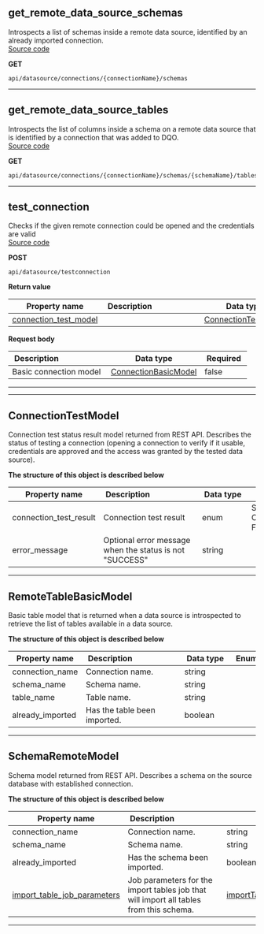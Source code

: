 
## get_remote_data_source_schemas  
Introspects a list of schemas inside a remote data source, identified by an already imported connection.  
[Source code](https://github.com/dqops/dqo/blob/develop/distribution/python/dqops/client/api/data_sources/get_remote_data_source_schemas.py)
  

**GET**
```
api/datasource/connections/{connectionName}/schemas  
```





___  

## get_remote_data_source_tables  
Introspects the list of columns inside a schema on a remote data source that is identified by a connection that was added to DQO.  
[Source code](https://github.com/dqops/dqo/blob/develop/distribution/python/dqops/client/api/data_sources/get_remote_data_source_tables.py)
  

**GET**
```
api/datasource/connections/{connectionName}/schemas/{schemaName}/tables  
```





___  

## test_connection  
Checks if the given remote connection could be opened and the credentials are valid  
[Source code](https://github.com/dqops/dqo/blob/develop/distribution/python/dqops/client/api/data_sources/test_connection.py)
  

**POST**
```
api/datasource/testconnection  
```

**Return value**  
  
|&nbsp;Property&nbsp;name&nbsp;|&nbsp;Description&nbsp;&nbsp;&nbsp;&nbsp;&nbsp;&nbsp;&nbsp;&nbsp;&nbsp;&nbsp;&nbsp;&nbsp;&nbsp;&nbsp;&nbsp;&nbsp;&nbsp;&nbsp;&nbsp;&nbsp;&nbsp;|&nbsp;Data&nbsp;type&nbsp;|
|---------------|---------------------------------|-----------|
|[connection_test_model](\docs\client\operations\data_sources\#connectiontestmodel)||[ConnectionTestModel](\docs\client\operations\data_sources\#connectiontestmodel)|






**Request body**  
  
|&nbsp;Description&nbsp;&nbsp;&nbsp;&nbsp;&nbsp;&nbsp;&nbsp;&nbsp;&nbsp;&nbsp;&nbsp;&nbsp;&nbsp;&nbsp;&nbsp;&nbsp;&nbsp;&nbsp;&nbsp;&nbsp;&nbsp;|&nbsp;Data&nbsp;type&nbsp;|&nbsp;Required&nbsp;|
|---------------------------------|-----------|----------|
|Basic connection model|[ConnectionBasicModel](\docs\client\models\#connectionbasicmodel)|false|


___  

___  

## ConnectionTestModel  
Connection test status result model returned from REST API. Describes the status of testing a connection
 (opening a connection to verify if it usable, credentials are approved and the access was granted by the tested data source).  
  

**The structure of this object is described below**  
  
|&nbsp;Property&nbsp;name&nbsp;|&nbsp;Description&nbsp;&nbsp;&nbsp;&nbsp;&nbsp;&nbsp;&nbsp;&nbsp;&nbsp;&nbsp;&nbsp;&nbsp;&nbsp;&nbsp;&nbsp;&nbsp;&nbsp;&nbsp;&nbsp;&nbsp;&nbsp;|&nbsp;Data&nbsp;type&nbsp;|&nbsp;Enum&nbsp;values&nbsp;|&nbsp;Default&nbsp;value&nbsp;|&nbsp;Sample&nbsp;values&nbsp;|
|---------------|---------------------------------|-----------|-------------|---------------|---------------|
|connection_test_result|Connection test result|enum|SUCCESS<br/>CONNECTION_ALREADY_EXISTS<br/>FAILURE<br/>| | |
|error_message|Optional error message when the status is not &quot;SUCCESS&quot;|string| | | |

___  

## RemoteTableBasicModel  
Basic table model that is returned when a data source is introspected to retrieve the list of tables available in a data source.  
  

**The structure of this object is described below**  
  
|&nbsp;Property&nbsp;name&nbsp;|&nbsp;Description&nbsp;&nbsp;&nbsp;&nbsp;&nbsp;&nbsp;&nbsp;&nbsp;&nbsp;&nbsp;&nbsp;&nbsp;&nbsp;&nbsp;&nbsp;&nbsp;&nbsp;&nbsp;&nbsp;&nbsp;&nbsp;|&nbsp;Data&nbsp;type&nbsp;|&nbsp;Enum&nbsp;values&nbsp;|&nbsp;Default&nbsp;value&nbsp;|&nbsp;Sample&nbsp;values&nbsp;|
|---------------|---------------------------------|-----------|-------------|---------------|---------------|
|connection_name|Connection name.|string| | | |
|schema_name|Schema name.|string| | | |
|table_name|Table name.|string| | | |
|already_imported|Has the table been imported.|boolean| | | |

___  

## SchemaRemoteModel  
Schema model returned from REST API. Describes a schema on the source database with established connection.  
  

**The structure of this object is described below**  
  
|&nbsp;Property&nbsp;name&nbsp;|&nbsp;Description&nbsp;&nbsp;&nbsp;&nbsp;&nbsp;&nbsp;&nbsp;&nbsp;&nbsp;&nbsp;&nbsp;&nbsp;&nbsp;&nbsp;&nbsp;&nbsp;&nbsp;&nbsp;&nbsp;&nbsp;&nbsp;|&nbsp;Data&nbsp;type&nbsp;|&nbsp;Enum&nbsp;values&nbsp;|&nbsp;Default&nbsp;value&nbsp;|&nbsp;Sample&nbsp;values&nbsp;|
|---------------|---------------------------------|-----------|-------------|---------------|---------------|
|connection_name|Connection name.|string| | | |
|schema_name|Schema name.|string| | | |
|already_imported|Has the schema been imported.|boolean| | | |
|[import_table_job_parameters](\docs\client\operations\schemas\#importtablesqueuejobparameters)|Job parameters for the import tables job that will import all tables from this schema.|[importTableJobParameters](\docs\client\operations\schemas\#importtablesqueuejobparameters)| | | |

___  

